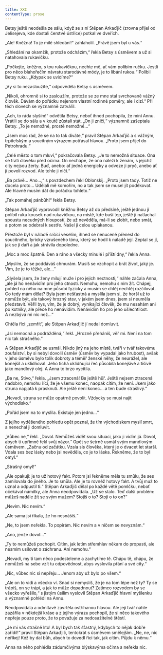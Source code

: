 ```yaml
---
title: XXI
contentType: prose
---
```


<section>

Betsy ještě neodešla ze sálu, když se s ní Stěpan Arkaďjič (zrovna přijel od Jelisejeva, kde dostali čerstvé ústřice) potkal ve dveřích.

„Ale! Kněžna! To je milé shledání!“ zahlaholil. „Právě jsem byl u vás.“

„Shledání na okamžik, protože odcházím,“ řekla Betsy s úsměvem a už si natahovala rukavičku.

„Počkejte, kněžno, s tou rukavičkou, nechte mě, ať vám políbím ručku. Jestli pro něco blahořečím návratu starodávné módy, je to líbání rukou.“ Políbil Betsy ruku. „Kdypak se uvidíme?“

„Vy si to nezasloužíte,“ odpověděla Betsy s úsměvem.

„Nikoli, ohromně si to zasloužím, protože se ze mne stal svrchovaně vážný člověk. Dávám do pořádku nejenom vlastní rodinné poměry, ale i cizí.“ Při těch slovech se významně zatvářil.

„Ach, to ráda slyším!“ odvětila Betsy, neboť ihned pochopila, že míní Annu. Vrátili se do sálu a v koutě zůstali stát. „On ji zničí,“ významně zašeptala Betsy. „To je nemožné, prostě nemožné…“

„Jsem moc rád, že se na to tak díváte,“ pravil Stěpan Arkaďjič a s vážným, trpitelským a soucitným výrazem potřásal hlavou. „Proto jsem přijel do Petrohradu.“

„Celé město o tom mluví,“ pokračovala Betsy. „Je to nemožná situace. Ona se tratí člověku před očima. On nechápe, že ona náleží k ženám, s jejichž city nejsou žerty. Buď, anebo: ať jedná energicky a odveze ji pryč, anebo ať jí povolí rozvod. Ale tohle ji ničí.“

„Ba právě… Ano…,“ s povzdechem řekl Oblonskij. „Proto jsem tady. Totiž ne docela proto… Udělali mě komořím, no a tak jsem se musel jít poděkovat. Ale hlavně musím dát do pořádku tohleto.“

„Tak pomáhej pánbůh!“ řekla Betsy.

Stěpan Arkaďjič vyprovodil kněžnu Betsy až do předsíně, ještě jednou jí políbil ruku kousek nad rukavičkou, na místě, kde buší tep, ještě jí natlachal spoustu necudných hloupostí, že už nevěděla, má-li se zlobit, nebo smát, a potom se odebral k sestře. Našel ji celou uplakanou.

Přestože byl v náladě sršící veselím, ihned se nenuceně přenesl do soucitného, lyricky vzrušeného tónu, který se hodil k náladě její. Zeptal se jí, jak se jí daří a jak strávila dopoledne.

„Moc a moc špatně. Den a ráno a všecky minulé i příští dny,“ řekla Anna.

„Myslím, že se poddáváš chmurám. Musíš se vzchopit a brát život, jaký je. Vím, že je to těžké, ale…“

„Slyšela jsem, že ženy milují muže i pro jejich nectnosti,“ náhle začala Anna, „ale já ho nenávidím pro jeho ctnosti. Nemohu, nemohu s ním žít. Chápej, pohled na něho na mne působí fyzicky a musím se chtěj nechtěj rozčilovat. Co tedy mám dělat? Byla jsem nešťastná a myslila jsem si, že horší už to nemůže být, ale takový hrozný stav, v jakém jsem dnes, jsem si neuměla představit. Věřil bys, vím, že je dobrý, vynikající člověk, že mu nesahám ani po kotníky, ale přece ho nenávidím. Nenávidím ho pro jeho ušlechtilost. A nezbývá mi nic než…“

Chtěla říci „zemřít“, ale Stěpan Arkaďjič jí nedal domluvit.

„Jsi nemocná a podrážděná,“ řekl. „Hrozně přeháníš, věř mi. Není na tom nic tak strašného.“

A Stěpan Arkaďjič se usmál. Nikdo jiný na jeho místě, tváří v tvář takovému zoufalství, by si nebyl dovolil úsměv (úsměv by vypadal jako hrubost), avšak v jeho úsměvu bylo tolik dobroty a téměř ženské něhy, že neurážel, ale konejšil a uklidňoval. Jeho tichá uklidňující řeč působila konejšivě a tišivě jako mandlový olej. A Anna to brzo vycítila.

„Ba ne, Stivo,“ řekla. „Jsem ztracená! Ba ještě hůř. Ještě nejsem ztracená nadobro, nemohu říci, že je všemu konec, naopak cítím, že není. Jsem jako struna napjatá k prasknutí. Ale ještě není konec… a ten bude strašlivý.“

„Nevadí, struna se může opatrně povolit. Vždycky se musí najít východisko.“

„Pořád jsem na to myslila. Existuje jen jedno…“

Z jejího vyděšeného pohledu opět poznal, že tím východiskem myslí smrt, a nenechal ji domluvit.

„Vůbec ne,“ řekl. „Dovol. Nemůžeš vidět svou situaci, jako ji vidím já. Dovol, abych ti upřímně řekl svůj názor.“ Opět se šetrně usmál svým mandlovým úsměvem. „Začnu od začátku. Vzala sis člověka, který je o dvacet let starší. Vdala ses bez lásky nebo jsi nevěděla, co je to láska. Řekněme, že to byl omyl.“

„Strašný omyl!“

„Ale opakuji: je to už hotový fakt. Potom jsi řekněme měla tu smůlu, že ses zamilovala do jiného. Je to smůla. Ale je to rovněž hotový fakt. A tvůj muž to uznal a odpustil ti.“ Stěpan Arkaďjič dělal po každé větě pomlčku, neboť očekával námitky, ale Anna neodpovídala. „Už se stalo. Teď další problém: můžeš nadále žít se svým mužem? Stojíš o to? Stojí o to on?“

„Nevím. Nic nevím.“

„Ale sama jsi říkala, že ho nesnášíš.“

„Ne, to jsem neřekla. To popírám. Nic nevím a v ničem se nevyznám.“

„Ano, jenže dovol…“

„Ty to nemůžeš pochopit. Cítím, jak letím střemhlav někam do propasti, ale nesmím usilovat o záchranu. Ani nemohu.“

„Nevadí, my ti tam něco podesteleme a zachytíme tě. Chápu tě, chápu, že nemůžeš na sebe vzít tu odpovědnost, abys vyslovila přání a své city.“

„Nic, vůbec nic si nepřeju… Jenom aby už bylo po všem.“

„Ale on to vidí a všecko ví. Snad si nemyslíš, že je na tom lépe než ty? Ty se trápíš, on se trápí, a jak to může dopadnout? Zatímco rozvodem by se všecko vyřešilo,“ s jistým úsilím vyslovil Stěpan Arkaďjič hlavní myšlenku a významně pohlédl na Annu.

Neodpovídala a odmítavě zavrtěla ostříhanou hlavou. Ale její tvář náhle zazářila v někdejší kráse a z jejího výrazu pochopil, že si něco takového nepřeje pouze proto, že to považuje za nedosažitelné štěstí.

„Je mi vás strašně líto! A byl bych tak šťastný, kdybych to nějak dobře zařídil!“ pravil Stěpan Arkaďjič, tentokrát s úsměvem smělejším. „Ne, ne, nic neříkej! Kéž by dal bůh, abych to dovedl říci tak, jak cítím. Půjdu k němu.“

Anna na něho pohlédla zádumčivýma blýskavýma očima a neřekla nic.

</section>
